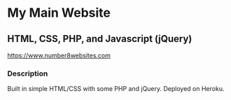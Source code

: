 # My Main Website
## **HTML, CSS, PHP, and Javascript (jQuery)**

https://www.number8websites.com

### **Description**

Built in simple HTML/CSS with some PHP and jQuery.
Deployed on Heroku.